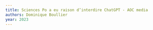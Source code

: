 ```yaml
---
title: Sciences Po a eu raison d’interdire ChatGPT - AOC media
authors: Dominique Boullier
year: 2023
---
```


